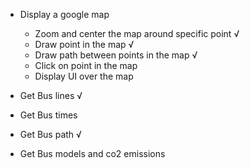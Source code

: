 - Display a google map
    - Zoom and center the map around specific point √
    - Draw point in the map                         √
    - Draw path between points in the map           √
    - Click on point in the map
    - Display UI over the map


- Get Bus lines                                     √
- Get Bus times
- Get Bus path                                      √
- Get Bus models and co2 emissions

